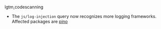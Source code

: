 lgtm,codescanning
* The `js/log-injection` query now recognizes more logging frameworks.
  Affected packages are
    [pino](https://npmjs.com/package/pino)
